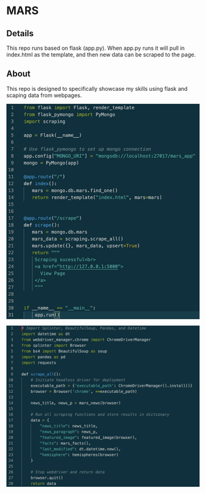 # MARS

## Details

This repo runs based on flask (app.py). When app.py runs it will pull in index.html as the template, and then new data can be scraped to the page.

## About

This repo is designed to specifically showcase my skills using flask and scaping data from webpages.

![app_code](static/app_code.png)

![scraping_code](static/scraping_code.png)